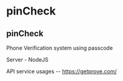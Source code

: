 # pinCheck
pinCheck
---------
Phone Verification system using passcode

Server - NodeJS

API service usages -- https://getprove.com/
